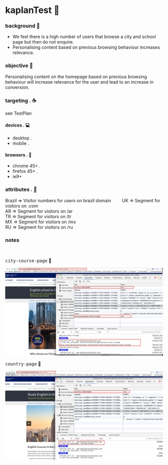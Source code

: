 # kaplanTest  :rocket:

### background  :bell:
- We feel there is a high number of users that browse a city and school page but then do not enquire. 
- Personalising content based on previous browsing behaviour increases relevance.


### objective :book:
Personalising content on the homepage based on previous browsing behaviour will increase relevance for the user and lead to an increase in conversion.

### targeting . :coffee:  
see TestPlan           
           

#### devices .  :computer:
- desktop .  
- mobile .   

#### browsers .  :scroll:
- chrome 45+ .   
- firefox 45+ .  
- ie9+            

### attributes .  :pill: 
Brazil		=>	Visitor numbers for users on brazil domain        
UK		=>	Segment for visitors on .com          
AR		=>	Segment for visitors on /ar         
TR		=>	Segment for visitors on /tr          
MX		=>	Segment for visitors on /mx        
RU		=>	Segment for visitors on /ru          


### notes


<br/>

<kbd>city-course-page</kbd>  :rocket:     

![](/src/images/optiblank-kaplan-city.png) 


<kbd>country-page</kbd>  :rocket:     

![](/src/images/optiblank-kaplan-country.png) 



